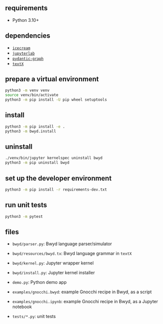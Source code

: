 ## requirements

 - Python 3.10+


## dependencies

  - [`icecream`](https://github.com/gruns/icecream)
  - [`jupyterlab`](https://jupyter.org/)
  - [`pydantic-graph`](https://ai.pydantic.dev/graph/#graph-types)
  - [`textX`](https://textx.github.io/textX/)


## prepare a virtual environment

```bash
python3 -m venv venv
source venv/bin/activate
python3 -m pip install -U pip wheel setuptools
```


## install

```bash
python3 -m pip install -e .
python3 -m bwyd.install
```


## uninstall

```bash
./venv/bin/jupyter kernelspec uninstall bwyd
python3 -m pip uninstall bwyd
```


## set up the developer environment

```bash
python3 -m pip install -r requirements-dev.txt
```


## run unit tests

```bash
python3 -m pytest
```


## files

  - `bwyd/parser.py`: Bwyd language parser/simulator
  - `bwyd/resources/bwyd.tx`: Bwyd language grammar in `textX`

  - `bwyd/kernel.py`: Jupyter wrapper kernel
  - `bwyd/install.py`: Jupyter kernel installer

  - `demo.py`: Python demo app
  - `examples/gnocchi.bwyd`: example Gnocchi recipe in Bwyd, as a script
  - `examples/gnocchi.ipynb`: example Gnocchi recipe in Bwyd, as a Jupyter notebook

  - `tests/*.py`: unit tests
